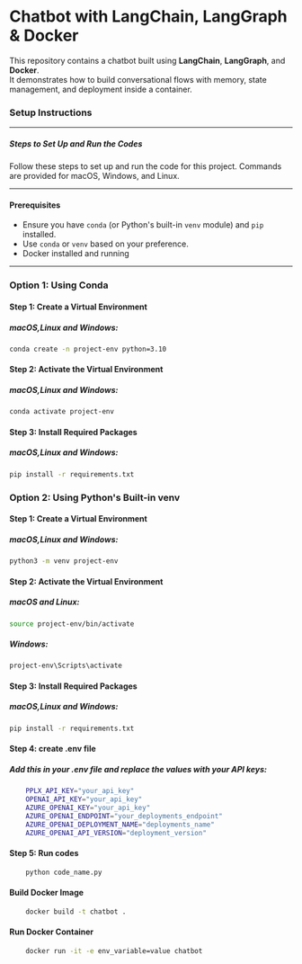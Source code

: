 # Chatbot with LangChain, LangGraph & Docker

This repository contains a chatbot built using **LangChain**, **LangGraph**, and **Docker**.  
It demonstrates how to build conversational flows with memory, state management, and deployment inside a container.


### Setup Instructions
---
##### Steps to Set Up and Run the Codes

Follow these steps to set up and run the code for this project. Commands are provided for macOS, Windows, and Linux.

---

#### Prerequisites
- Ensure you have `conda` (or Python's built-in `venv` module) and `pip` installed.
- Use `conda` or `venv` based on your preference.
- Docker installed and running

---

### Option 1: Using Conda

#### Step 1: Create a Virtual Environment

##### macOS,Linux and Windows:
```bash
conda create -n project-env python=3.10
```

#### Step 2: Activate the Virtual Environment

##### macOS,Linux and Windows:
```bash
conda activate project-env
```

#### Step 3: Install Required Packages

##### macOS,Linux and Windows:
```bash
pip install -r requirements.txt
```

### Option 2: Using Python's Built-in venv

#### Step 1: Create a Virtual Environment

##### macOS,Linux and Windows:
```bash
python3 -m venv project-env
```

#### Step 2: Activate the Virtual Environment

##### macOS and Linux:
```bash
source project-env/bin/activate
```

##### Windows:
```bash
project-env\Scripts\activate
```
#### Step 3: Install Required Packages

##### macOS,Linux and Windows:
```bash
pip install -r requirements.txt
```

#### Step 4: create .env file

##### Add this in your .env file and replace the values with your API keys:
```bash
    PPLX_API_KEY="your_api_key"
    OPENAI_API_KEY="your_api_key"
    AZURE_OPENAI_KEY="your_api_key"
    AZURE_OPENAI_ENDPOINT="your_deployments_endpoint"
    AZURE_OPENAI_DEPLOYMENT_NAME="deployments_name"
    AZURE_OPENAI_API_VERSION="deployment_version"
```
#### Step 5: Run codes

```bash
    python code_name.py
```
#### Build Docker Image 

```bash
    docker build -t chatbot .
```
####  Run Docker Container
```bash
    docker run -it -e env_variable=value chatbot
```
